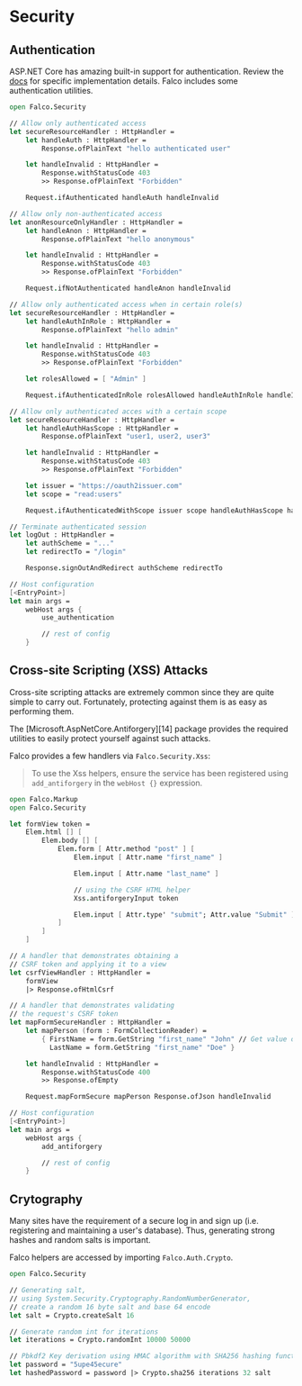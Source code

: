 # Security

## Authentication

ASP.NET Core has amazing built-in support for authentication. Review the [docs](https://docs.microsoft.com/en-us/aspnet/core/security/authentication) for specific implementation details. Falco includes some authentication utilities.


```fsharp
open Falco.Security

// Allow only authenticated access
let secureResourceHandler : HttpHandler =
    let handleAuth : HttpHandler =
        Response.ofPlainText "hello authenticated user"

    let handleInvalid : HttpHandler =
        Response.withStatusCode 403
        >> Response.ofPlainText "Forbidden"

    Request.ifAuthenticated handleAuth handleInvalid

// Allow only non-authenticated access
let anonResourceOnlyHandler : HttpHandler =
    let handleAnon : HttpHandler =
        Response.ofPlainText "hello anonymous"

    let handleInvalid : HttpHandler =
        Response.withStatusCode 403
        >> Response.ofPlainText "Forbidden"

    Request.ifNotAuthenticated handleAnon handleInvalid

// Allow only authenticated access when in certain role(s)
let secureResourceHandler : HttpHandler =
    let handleAuthInRole : HttpHandler =
        Response.ofPlainText "hello admin"

    let handleInvalid : HttpHandler =
        Response.withStatusCode 403
        >> Response.ofPlainText "Forbidden"

    let rolesAllowed = [ "Admin" ]

    Request.ifAuthenticatedInRole rolesAllowed handleAuthInRole handleInvalid

// Allow only authenticated acces with a certain scope
let secureResourceHandler : HttpHandler =
    let handleAuthHasScope : HttpHandler =
        Response.ofPlainText "user1, user2, user3"

    let handleInvalid : HttpHandler =
        Response.withStatusCode 403
        >> Response.ofPlainText "Forbidden"

    let issuer = "https://oauth2issuer.com"
    let scope = "read:users"

    Request.ifAuthenticatedWithScope issuer scope handleAuthHasScope handleInvalid

// Terminate authenticated session
let logOut : HttpHandler =
    let authScheme = "..."
    let redirectTo = "/login"

    Response.signOutAndRedirect authScheme redirectTo

// Host configuration
[<EntryPoint>]
let main args =
    webHost args {
        use_authentication

        // rest of config
    }
```

## Cross-site Scripting (XSS) Attacks

Cross-site scripting attacks are extremely common since they are quite simple to carry out. Fortunately, protecting against them is as easy as performing them.

The [Microsoft.AspNetCore.Antiforgery][14] package provides the required utilities to easily protect yourself against such attacks.

Falco provides a few handlers via `Falco.Security.Xss`:

> To use the Xss helpers, ensure the service has been registered using `add_antiforgery` in the `webHost {}` expression.

```fsharp
open Falco.Markup
open Falco.Security

let formView token =
    Elem.html [] [
        Elem.body [] [
            Elem.form [ Attr.method "post" ] [
                Elem.input [ Attr.name "first_name" ]

                Elem.input [ Attr.name "last_name" ]

                // using the CSRF HTML helper
                Xss.antiforgeryInput token

                Elem.input [ Attr.type' "submit"; Attr.value "Submit" ]
            ]
        ]
    ]

// A handler that demonstrates obtaining a
// CSRF token and applying it to a view
let csrfViewHandler : HttpHandler =
    formView
    |> Response.ofHtmlCsrf

// A handler that demonstrates validating
// the request's CSRF token
let mapFormSecureHandler : HttpHandler =
    let mapPerson (form : FormCollectionReader) =
        { FirstName = form.GetString "first_name" "John" // Get value or return default value
          LastName = form.GetString "first_name" "Doe" }

    let handleInvalid : HttpHandler =
        Response.withStatusCode 400
        >> Response.ofEmpty

    Request.mapFormSecure mapPerson Response.ofJson handleInvalid

// Host configuration
[<EntryPoint>]
let main args =
    webHost args {
        add_antiforgery

        // rest of config
    }
```

## Crytography

Many sites have the requirement of a secure log in and sign up (i.e. registering and maintaining a user's database). Thus, generating strong hashes and random salts is important.

Falco helpers are accessed by importing `Falco.Auth.Crypto`.

```fsharp
open Falco.Security

// Generating salt,
// using System.Security.Cryptography.RandomNumberGenerator,
// create a random 16 byte salt and base 64 encode
let salt = Crypto.createSalt 16

// Generate random int for iterations
let iterations = Crypto.randomInt 10000 50000

// Pbkdf2 Key derivation using HMAC algorithm with SHA256 hashing function
let password = "5upe45ecure"
let hashedPassword = password |> Crypto.sha256 iterations 32 salt
```